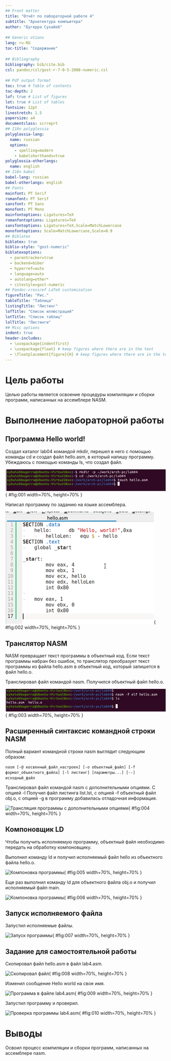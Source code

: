 ```yaml
---
## Front matter
title: "Отчёт по лабораторной работе 4"
subtitle: "Архитектура компьютера"
author: "Бугерра Сухайеб"

## Generic otions
lang: ru-RU
toc-title: "Содержание"

## Bibliography
bibliography: bib/cite.bib
csl: pandoc/csl/gost-r-7-0-5-2008-numeric.csl

## Pdf output format
toc: true # Table of contents
toc-depth: 2
lof: true # List of figures
lot: true # List of tables
fontsize: 12pt
linestretch: 1.5
papersize: a4
documentclass: scrreprt
## I18n polyglossia
polyglossia-lang:
  name: russian
  options:
	- spelling=modern
	- babelshorthands=true
polyglossia-otherlangs:
  name: english
## I18n babel
babel-lang: russian
babel-otherlangs: english
## Fonts
mainfont: PT Serif
romanfont: PT Serif
sansfont: PT Sans
monofont: PT Mono
mainfontoptions: Ligatures=TeX
romanfontoptions: Ligatures=TeX
sansfontoptions: Ligatures=TeX,Scale=MatchLowercase
monofontoptions: Scale=MatchLowercase,Scale=0.9
## Biblatex
biblatex: true
biblio-style: "gost-numeric"
biblatexoptions:
  - parentracker=true
  - backend=biber
  - hyperref=auto
  - language=auto
  - autolang=other*
  - citestyle=gost-numeric
## Pandoc-crossref LaTeX customization
figureTitle: "Рис."
tableTitle: "Таблица"
listingTitle: "Листинг"
lofTitle: "Список иллюстраций"
lotTitle: "Список таблиц"
lolTitle: "Листинги"
## Misc options
indent: true
header-includes:
  - \usepackage{indentfirst}
  - \usepackage{float} # keep figures where there are in the text
  - \floatplacement{figure}{H} # keep figures where there are in the text
---
```


# Цель работы

Целью работы является освоение процедуры компиляции и сборки программ, написанных на ассемблере NASM.

# Выполнение лабораторной работы

## Программа Hello world!

Создал каталог lab04 командой mkdir, перешел в него с помощью команды cd и создал файл hello.asm, в который напишу программу.
Убеждаюсь с помощью команды ls, что создал файл.

![Создан каталог для работы и файл для программы](image/01.png){ #fig:001 width=70%, height=70% }

Написал программу по заданию на языке ассемблера.

![Программа в файле hello.asm](image/02.png){ #fig:002 width=70%, height=70% }

## Транслятор NASM

NASM превращает текст программы в объектный код. Если текст программы набран без ошибок, то транслятор преобразует текст программы из файла hello.asm в объектный код, который запишется в файл hello.o. 

Транслировал файл командой nasm. Получился объектный файл hello.o.

![Трансляция программы](image/03.png){ #fig:003 width=70%, height=70% }

## Расширенный синтаксис командной строки NASM

Полный вариант командной строки nasm выглядит следующим образом: 

```nasm [-@ косвенный_файл_настроек] [-o объектный_файл] [-f формат_объектного_файла] [-l листинг] [параметры...] [--] исходный_файл```

Транслировал файл командой nasm с дополнительными опциями. 
С опцией -l Получил файл листинга list.lst, с опцией -f объектный файл obj.o, с опцией -g в программу добавилась отладочная информация.

![Трансляция программы с дополнительными опциями](image/04.png){ #fig:004 width=70%, height=70% }

## Компоновщик LD

Чтобы получить исполняемую программу, объектный файл необходимо передать на обработку компоновщику.

Выполнил команду ld и получил исполняемый файл hello из объектного файла hello.o.

![Компоновка программы](image/05.png){ #fig:005 width=70%, height=70% }

Еще раз выполнил команду ld для объектного файла obj.o и получил исполняемый файл main.

![Компоновка программы](image/06.png){ #fig:006 width=70%, height=70% }

## Запуск исполняемого файла

Запустил исполняемые файлы.

![Запуск программы](image/07.png){ #fig:007 width=70%, height=70% }

## Задание для самостоятельной работы

Скопировал файл hello.asm в файл lab4.asm.

![Скопировал файл](image/08.png){ #fig:008 width=70%, height=70% }

Изменил сообщение Hello world на свое имя.

![Программа в файле lab4.asm](image/09.png){ #fig:009 width=70%, height=70% }

Запустил программу и проверил.

![Проверка программы lab4.asm](image/10.png){ #fig:010 width=70%, height=70% }

# Выводы

Освоил процесс компиляции и сборки программ, написанных на ассемблере nasm.